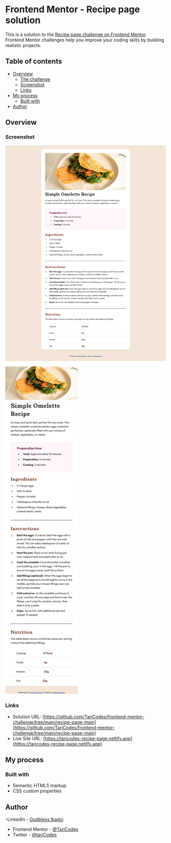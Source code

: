 # Frontend Mentor - Recipe page solution

This is a solution to the [Recipe page challenge on Frontend Mentor](https://www.frontendmentor.io/challenges/recipe-page-KiTsR8QQKm). Frontend Mentor challenges help you improve your coding skills by building realistic projects. 

## Table of contents

- [Overview](#overview)
  - [The challenge](#the-challenge)
  - [Screenshot](#screenshot)
  - [Links](#links)
- [My process](#my-process)
  - [Built with](#built-with)
- [Author](#author)

## Overview

### Screenshot

![Recipe Page Desktop View](assets/images/screenshot/Screenshot-Recipe-page-desktopview.png)

![Recipe Page Mobile View](assets/images/screenshot/Screenshot-Recipe-page-mobileview.png)

### Links

- Solution URL: [https://github.com/TariCodes/frontend-mentor-challenge/tree/main/recipe-page-main](https://github.com/TariCodes/frontend-mentor-challenge/tree/main/recipe-page-main)
- Live Site URL: [https://taricodes-recipe-page.netlify.app](https://taricodes-recipe-page.netlify.app)

## My process

### Built with

- Semantic HTML5 markup
- CSS custom properties

## Author
-LinkedIn - [Godbless Ikadoi](https://www.linkedin.com/in/godbless-ikadoi-b61b042b0)
- Frontend Mentor - [@TariCodes](https://www.frontendmentor.io/profile/@TariCodes)
- Twitter - [@tariCodes](https://www.twitter.com/tariCodes)